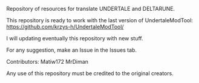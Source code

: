 Repository of resources for translate UNDERTALE and DELTARUNE.

This repository is ready to work with the last version of UndertaleModTool: https://github.com/krzys-h/UndertaleModTool/

I will updating eventually this repository with new stuff.

For any suggestion, make an Issue in the Issues tab.

Contributors:
Matiw172
MrDiman

Any use of this repository must be credited to the original creators.